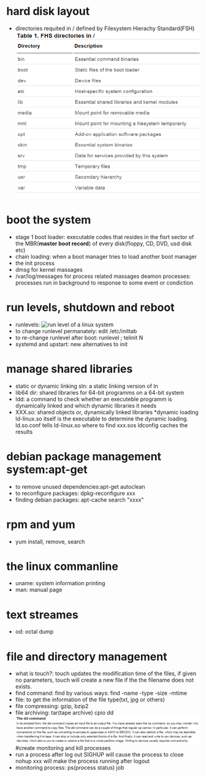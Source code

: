 # hard disk layout 
* directories requited in / defined by Filesystem Hierachy
Standard(FSH)  
![table1 FHS directories in /](imgs/fhs_directories_in_root.png)
# boot the system  
* stage 1 boot loader: executable codes that resides in the fisrt
sector of the MBR(__master boot record__) of every disk(floppy, CD,
DVD, usd disk etc)  
* chain loading: when a boot manager tries to load another boot
manager   
* the init process  
* dmsg for kernel massages  
* /var/log/messages for process related massages
  deamon processes: processes run in background to response to some
  event or condiction
# run levels, shutdown and reboot
* runlevels: ![run level of a linux system](imgs/run_level.png)
* to change runlevel permanately: edit /etc/inittab
* to re-change runlevel after boot: runlevel ; telinit N
* systemd and upstart: new alternatives to init
# manage shared libraries
* static or dynamic linking
sln: a static linking version of ln
* lib64 dir: shared libraries for 64-bit programms on a 64-bit system
* ldd: a command to check whether an executeble programm is
dynamically linked and which dynamic libraries it needs
* XXX.so: shared objects or, dynamically linked libraries
*dynamic loading
 ld-linux.so itself is the executable to determine the dynamic loading.
 ld.so.conf tells ld-linux.so where to find xxx.sos
 ldconfig caches the results
# debian package management system:apt-get
* to remove unused dependencies:apt-get autoclean
* to reconfigure packages: dpkg-reconfigure xxx
* finding debian packages: apt-cache search "xxxx"
# rpm and yum
* yum install, remove, search
# the linux commanline
* uname: system information printing
* man: manual page
# text streames
* od: octal dump
# file and directory management
* what is touch?: touch updates the modification time of the files, if
given no parameters, touch will create a new file if the the filename
does not exists.  
* find command: find by various ways: find -name -type -size -mtime
* file: to get the information of the file type(txt, jpg or others)
* file compressing: gzip, bzip2
* file archiving: 
  tar(tape archive)
  cpio
  dd ![why dd command?](imgs/why_dd.png)
#create monitoring and kill processes
* run a process after log out
  SIGHUP will cause the process to close
  nohup xxx will make the process running after logout
 * monitoring process:
 ps(process status)
 job

